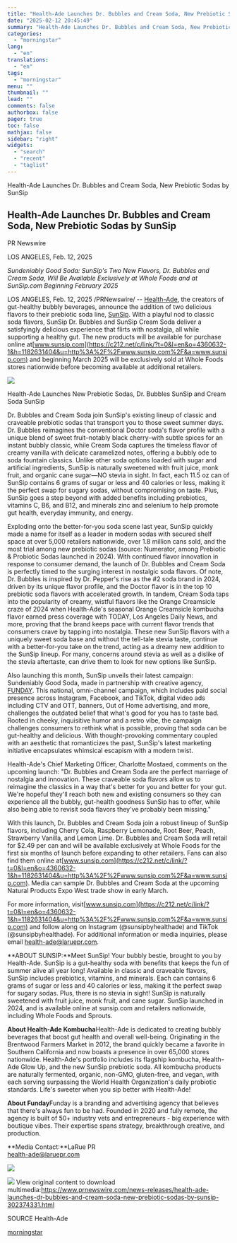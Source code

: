 ```yaml
---
title: "Health-Ade Launches Dr. Bubbles and Cream Soda, New Prebiotic Sodas by SunSip"
date: "2025-02-12 20:45:49"
summary: "Health-Ade Launches Dr. Bubbles and Cream Soda, New Prebiotic Sodas by SunSip Health-Ade Launches Dr. Bubbles and Cream Soda, New Prebiotic Sodas by SunSip PR Newswire LOS ANGELES, Feb. 12, 2025 Sundeniably Good Soda: SunSip's Two New Flavors, Dr. Bubbles and Cream Soda, Will Be Available Exclusively at Whole Foods..."
categories:
  - "morningstar"
lang:
  - "en"
translations:
  - "en"
tags:
  - "morningstar"
menu: ""
thumbnail: ""
lead: ""
comments: false
authorbox: false
pager: true
toc: false
mathjax: false
sidebar: "right"
widgets:
  - "search"
  - "recent"
  - "taglist"
---
```


Health-Ade Launches Dr. Bubbles and Cream Soda, New Prebiotic Sodas by SunSip

Health-Ade Launches Dr. Bubbles and Cream Soda, New Prebiotic Sodas by SunSip
-----------------------------------------------------------------------------

PR Newswire

LOS ANGELES, Feb. 12, 2025


*Sundeniably Good Soda: SunSip's Two New Flavors, Dr. Bubbles and Cream Soda, Will Be Available Exclusively at Whole Foods and at SunSip.com Beginning February 2025*

LOS ANGELES, Feb. 12, 2025 /PRNewswire/ -- [Health-Ade](https://c212.net/c/link/?t=0&l=en&o=4360632-1&h=4262052593&u=https%3A%2F%2Fwww.health-ade.com%2F&a=Health-Ade), the creators of gut-healthy bubbly beverages, announce the addition of two delicious flavors to their prebiotic soda line, [SunSip](https://c212.net/c/link/?t=0&l=en&o=4360632-1&h=3504343684&u=https%3A%2F%2Fhealth-ade.com%2Fpages%2Fnew-sunsip-soda-classic-thrills&a=SunSip). With a playful nod to classic soda flavors, SunSip Dr. Bubbles and SunSip Cream Soda deliver a satisfyingly delicious experience that flirts with nostalgia, all while supporting a healthy gut. The new products will be available for purchase online at[www.sunsip.com](https://c212.net/c/link/?t=0&l=en&o=4360632-1&h=1182631404&u=http%3A%2F%2Fwww.sunsip.com%2F&a=www.sunsip.com) and beginning March 2025 will be exclusively sold at Whole Foods stores nationwide before becoming available at additional retailers.

[![](https://mma.prnewswire.com/media/2618184/SS_Jan_2025_Sircle_Diner_Set_DB_CS_16x9_02.jpg)](https://mma.prnewswire.com/media/2618184/SS_Jan_2025_Sircle_Diner_Set_DB_CS_16x9_02.html)


Health-Ade Launches New Prebiotic Sodas, Dr. Bubbles SunSip and Cream Soda SunSip

Dr. Bubbles and Cream Soda join SunSip's existing lineup of classic and craveable prebiotic sodas that transport you to those sweet summer days. Dr. Bubbles reimagines the conventional Doctor soda's flavor profile with a unique blend of sweet fruit–notably black cherry–with subtle spices for an instant bubbly classic, while Cream Soda captures the timeless flavor of creamy vanilla with delicate caramelized notes, offering a bubbly ode to soda fountain classics. Unlike other soda options loaded with sugar and artificial ingredients, SunSip is naturally sweetened with fruit juice, monk fruit, and organic cane sugar—NO stevia in sight. In fact, each 11.5 oz can of SunSip contains 6 grams of sugar or less and 40 calories or less, making it the perfect swap for sugary sodas, without compromising on taste. Plus, SunSip goes a step beyond with added benefits including prebiotics, vitamins C, B6, and B12, and minerals zinc and selenium to help promote gut health, everyday immunity, and energy.

Exploding onto the better-for-you soda scene last year, SunSip quickly made a name for itself as a leader in modern sodas with secured shelf space at over 5,000 retailers nationwide, over 1.8 million cans sold, and the most trial among new prebiotic sodas (source: Numerator, among Prebiotic & Probiotic Sodas launched in 2024). With continued flavor innovation in response to consumer demand, the launch of Dr. Bubbles and Cream Soda is perfectly timed to the surging interest in nostalgic soda flavors. Of note, Dr. Bubbles is inspired by Dr. Pepper's rise as the #2 soda brand in 2024, driven by its unique flavor profile, and the Doctor flavor is in the top 10 prebiotic soda flavors with accelerated growth. In tandem, Cream Soda taps into the popularity of creamy, wistful flavors like the Orange Creamsicle craze of 2024 when Health-Ade's seasonal Orange Creamsicle kombucha flavor earned press coverage with TODAY, Los Angeles Daily News, and more, proving that the brand keeps pace with current flavor trends that consumers crave by tapping into nostalgia. These new SunSip flavors with a uniquely sweet soda base and without the tell-tale stevia taste, continue with a better-for-you take on the trend, acting as a dreamy new addition to the SunSip lineup. For many, concerns around stevia as well as a dislike of the stevia aftertaste, can drive them to look for new options like SunSip.

Also launching this month, SunSip unveils their latest campaign: Sundeniably Good Soda, made in partnership with creative agency, [FUNDA](https://c212.net/c/link/?t=0&l=en&o=4360632-1&h=1525648940&u=https%3A%2F%2Fwww.funday.agency%2F&a=FUNDA)[Y](https://c212.net/c/link/?t=0&l=en&o=4360632-1&h=1281613434&u=https%3A%2F%2Fwww.funday.agency%2F&a=Y). This national, omni-channel campaign, which includes paid social presence across Instagram, Facebook, and TikTok, digital video ads including CTV and OTT, banners, Out of Home advertising, and more, challenges the outdated belief that what's good for you has to taste bad. Rooted in cheeky, inquisitive humor and a retro vibe, the campaign challenges consumers to rethink what is possible, proving that soda can be gut-healthy and delicious. With thought-provoking commentary coupled with an aesthetic that romanticizes the past, SunSip's latest marketing initiative encapsulates whimsical escapism with a modern twist.

Health-Ade's Chief Marketing Officer, Charlotte Mostaed, comments on the upcoming launch: "Dr. Bubbles and Cream Soda are the perfect marriage of nostalgia and innovation. These craveable soda flavors allow us to reimagine the classics in a way that's better for you and better for your gut. We're hopeful they'll reach both new and existing consumers so they can experience all the bubbly, gut-health goodness SunSip has to offer, while also being able to revisit soda flavors they've probably been missing."

With this launch, Dr. Bubbles and Cream Soda join a robust lineup of SunSip flavors, including Cherry Cola, Raspberry Lemonade, Root Beer, Peach, Strawberry Vanilla, and Lemon Lime. Dr. Bubbles and Cream Soda will retail for $2.49 per can and will be available exclusively at Whole Foods for the first six months of launch before expanding to other retailers. Fans can also find them online at[www.sunsip.com](https://c212.net/c/link/?t=0&l=en&o=4360632-1&h=1182631404&u=http%3A%2F%2Fwww.sunsip.com%2F&a=www.sunsip.com). Media can sample Dr. Bubbles and Cream Soda at the upcoming Natural Products Expo West trade show in early March.

For more information, visit[www.sunsip.com](https://c212.net/c/link/?t=0&l=en&o=4360632-1&h=1182631404&u=http%3A%2F%2Fwww.sunsip.com%2F&a=www.sunsip.com) and follow along on Instagram (@sunsipbyhealthade) and TikTok (@sunsipbyhealthade). For additional information or media inquiries, please email [health-ade@laruepr.com](mailto:health-ade@laruepr.com).

**ABOUT SUNSIP:**Meet SunSip! Your bubbly bestie, brought to you by Health-Ade. SunSip is a gut-healthy soda with benefits that keeps the fun of summer alive all year long! Available in classic and craveable flavors, SunSip includes prebiotics, vitamins, and minerals. Each can contains 6 grams of sugar or less and 40 calories or less, making it the perfect swap for sugary sodas. Plus, there is no stevia in sight! SunSip is naturally sweetened with fruit juice, monk fruit, and cane sugar. SunSip launched in 2024, and is available online at sunsip.com and retailers nationwide, including Whole Foods and Sprouts.

**About Health-Ade Kombucha**Health-Ade is dedicated to creating bubbly beverages that boost gut health and overall well-being. Originating in the Brentwood Farmers Market in 2012, the brand quickly became a favorite in Southern California and now boasts a presence in over 65,000 stores nationwide. Health-Ade's portfolio includes its flagship kombucha, Health-Ade Glow Up, and the new SunSip prebiotic soda. All kombucha products are naturally fermented, organic, non-GMO, gluten-free, and vegan, with each serving surpassing the World Health Organization's daily probiotic standards. Life's sweeter when you sip better with Health-Ade!

**About Funday**Funday is a branding and advertising agency that believes that there's always fun to be had. Founded in 2020 and fully remote, the agency is built of 50+ industry vets and entrepreneurs - big experience with boutique vibes. Their expertise spans strategy, breakthrough creative, and production.

**Media Contact:**LaRue PR  
[health-ade@laruepr.com](mailto:health-ade@laruepr.com)

[![](https://mma.prnewswire.com/media/2334340/Health_Ade_Logo.jpg)](https://mma.prnewswire.com/media/2334340/Health_Ade_Logo.html)

 ![](https://c212.net/c/img/favicon.png?sn=NY17255&sd=2025-02-12) View original content to download multimedia:<https://www.prnewswire.com/news-releases/health-ade-launches-dr-bubbles-and-cream-soda-new-prebiotic-sodas-by-sunsip-302374331.html>

SOURCE Health-Ade

[morningstar](https://www.morningstar.com/news/pr-newswire/20250212ny17255/health-ade-launches-dr-bubbles-and-cream-soda-new-prebiotic-sodas-by-sunsip)
